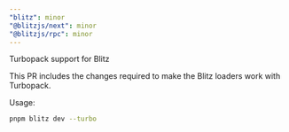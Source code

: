 ```yaml
---
"blitz": minor
"@blitzjs/next": minor
"@blitzjs/rpc": minor
---
```


Turbopack support for Blitz

This PR includes the changes required to make the Blitz loaders work with Turbopack.

Usage:

```bash
pnpm blitz dev --turbo
```
